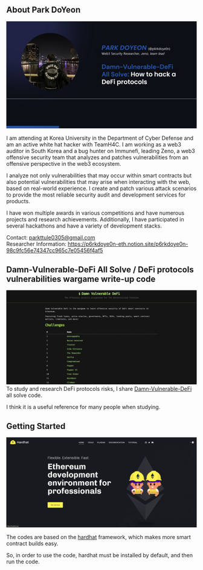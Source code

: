 ## About Park DoYeon

![alt text](image.png)

I am attending at Korea University in the Department of Cyber Defense and am an active white hat hacker with TeamH4C. I am working as a web3 auditor in South Korea and a bug hunter on Immunefi, leading Zeno, a web3 offensive security team that analyzes and patches vulnerabilities from an offensive perspective in the web3 ecosystem.

I analyze not only vulnerabilities that may occur within smart contracts but also potential vulnerabilities that may arise when interacting with the web, based on real-world experience. I create and patch various attack scenarios to provide the most reliable security audit and development services for products.

I have won multiple awards in various competitions and have numerous projects and research achievements. Additionally, I have participated in several hackathons and have a variety of development stacks.

Contact: parkttule0305@gmail.com<br/> 
Researcher Information: https://p6rkdoye0n-eth.notion.site/p6rkdoye0n-98c9fc56e74347cc965c7e05456f4af5

## Damn-Vulnerable-DeFi All Solve / DeFi protocols vulnerabilities wargame write-up code

![alt text](image-1.png)
To study and research DeFi protocols risks, I share [Damn-Vulnerable-DeFi]("https://www.damnvulnerabledefi.xyz/") all solve code.

I think it is a useful reference for many people when studying.

## Getting Started
![alt text](image-2.png)

The codes are based on the [hardhat]("https://hardhat.org/") framework, which makes more smart contract builds easy.

So, in order to use the code, hardhat must be installed by default, and then run the code.

